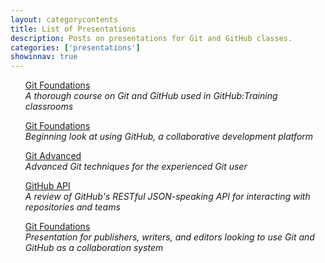 ```yaml
---
layout: categorycontents
title: List of Presentations
description: Posts on presentations for Git and GitHub classes.
categories: ['presentations']
showinnav: true
---
```


<ul>

<section>
<p>
<a href="/presentations/git-foundations.html">Git Foundations</a></br>
  <em>A thorough course on Git and GitHub used in GitHub:Training classrooms</em>
</p>
</section>

<section>
<p>
<a href="/presentations/github-first-look.html">Git Foundations</a></br>
  <em>Beginning look at using GitHub, a collaborative development platform</em>
</p>
</section>

<section>
<p>
<a href="/presentations/git-advanced.html">Git Advanced</a></br>
  <em>Advanced Git techniques for the experienced Git user</em>
</p>
</section>


<section>
<p>
<a href="/presentations/github-api.html">GitHub API</a></br>
  <em>A review of GitHub&#39;s RESTful JSON-speaking API for interacting with repositories and teams</em>
</p>
</section>

<section>
<p>
<a href="/presentations/git-for-publishing.html">Git Foundations</a></br>
  <em>Presentation for publishers, writers, and editors looking to use Git and GitHub as a collaboration system</em>
</p>
</section>

</ul>
